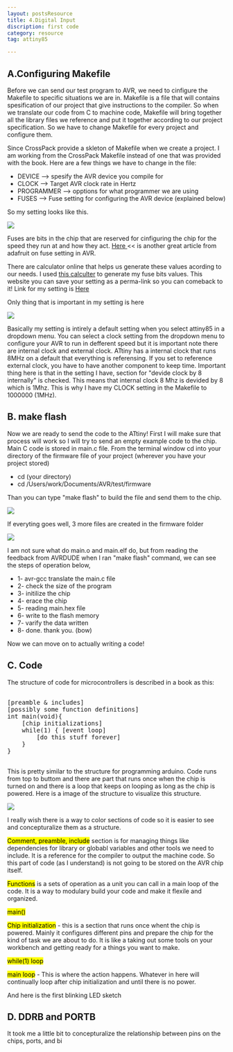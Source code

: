 ```yaml
---
layout: postsResource
title: 4.Digital Input
discription: first code
category: resource
tag: attiny85

---
```


## A.Configuring Makefile

Before we can send our test program to AVR, we need to cinfigure the Makefile to specific situations we are in. Makefile is a file that will contains spesification of our project that give instructions to the compiler. So when we translate our code from C to machine code, Makefile will bring together all the library files we reference and put it together according to our project specification. So we have to change Makefile for every project and configure them. 

Since CrossPack provide a skleton of Makefile when we create a project. I am working from the CrossPack Makefile instead of one that was provided with the book. Here are a few things we have to change in the file:

- DEVICE     --> spesify the AVR device you compile for
- CLOCK      --> Target AVR clock rate in Hertz
- PROGRAMMER --> opptions for what programmer we are using
- FUSES      --> Fuse setting for configuring the AVR device (explained below)

So my setting looks like this.

<div class="dataimage2">
	<img src="{{site.baseurl}}/assets/img/resource/attiny85/makefileconfig1.png">
</div>

Fuses are bits in the chip that are reserved for cinfiguring the chip for the speed they run at and how they act. <a href="https://www.ladyada.net/learn/avr/fuses.html"> Here </a><< is another great article from adafruit on fuse setting in AVR. 

There are calculator online that helps us generate these values acording to our needs. I used <a href="http://eleccelerator.com/fusecalc/fusecalc.php?chip=attiny85"> this calculter</a> to generate my fuse bits values. This website you can save your setting as a perma-link so you can comeback to it! Link for my setting is <a href="http://eleccelerator.com/fusecalc/fusecalc.php?chip=attiny85&LOW=62&HIGH=DF&EXTENDED=FF&LOCKBIT=FF"> Here</a>

Only thing that is important in my setting is here

<div class="dataimage2">
	<img src="{{site.baseurl}}/assets/img/resource/attiny85/fuse.png">
</div>

Basically my setting is intirely a default setting when you select attiny85 in a dropdown menu. You can select a clock setting from the dropdown menu to configure your AVR to run in defferent speed but it is important note there are internal clock and external clock. ATtiny has a internal clock that runs 8MHz on a default that everything is referensing. If you set to reference external clock, you have to have another component to keep time.
Important thing here is that in the setting I have, section for "devide clock by 8 internally" is checked. This means that internal clock 8 Mhz is devided by 8 which is 1Mhz. This is why I have my CLOCK setting in the Makefile to 1000000 (1MHz).

## B. make flash

Now we are ready to send the code to the ATtiny! First I will make sure that process will work so I will try to send an empty example code to the chip. Main C code is stored in main.c file. From the terminal window cd into your directory of the firmware file of your project (wherever you have your project stored)

- cd (your directory)
- cd /Users/work/Documents/AVR/test/firmware

Than you can type "make flash" to build the file and send them to the chip.

<div class="dataimage2">
	<img src="{{site.baseurl}}/assets/img/resource/attiny85/makeflash.png">
</div>

If everyting goes well, 3 more files are created in the firmware folder

<div class="dataimage2">
	<img src="{{site.baseurl}}/assets/img/resource/attiny85/firmwarefile.png">
</div>
 
 I am not sure what do main.o and main.elf do, but from reading the feedback from AVRDUDE when I ran "make flash" command, we can see the steps of operation below,

 - 1- avr-gcc translate the main.c file 
 - 2- check the size of the program
 - 3- initilize the chip
 - 4- erace the chip
 - 5- reading main.hex file
 - 6- write to the flash memory
 - 7- varify the data written
 - 8- done.  thank you.  (bow)

Now we can move on to actually writing a code!


## C. Code

The structure of code for microcontrollers is described in a book as this:

<pre>

[preamble & includes]
[possibly some function definitions]
int main(void){
	[chip initializations]
	while(1) { [event loop]
		[do this stuff forever]
	}
}

</pre>

This is pretty similar to the structure for programming arduino. Code runs from top to buttom and there are part that runs once when the chip is turned on and there is a loop that keeps on looping as long as the chip is powered. Here is a image of the structure to visualize this structure. 

<div class="dataimage2">
	<img src="{{site.baseurl}}/assets/img/resource/attiny85/code_structure.png">
</div>

I really wish there is a way to color sections of code so it is easier to see and concepturalize them as a structure. 

<mark>Comment, preamble, include</mark> section is for managing things like dependencies for library or globabl variables and other tools we need to include. It is a reference for the compiler to output the machine code. So this part of code (as I understand) is not going to be stored on the AVR chip itself.

<mark>Functions</mark> is a sets of operation as a unit you can call in a main loop of the code. It is a way to modulary build your code and make it flexile and organized.

<mark>main()</mark> 

<mark>Chip initialization</mark> - this is a section that runs once whent the chip is powered. Mainly it configures different pins and prepare the chip for the kind of task we are about to do. It is like a taking out some tools on your workbench and getting ready for a things you want to make. 

<mark>while(1) loop</mark> 

<mark>main loop</mark> - This is where the action happens. Whatever in here will continually loop after chip initialization and until there is no power.



And here is the first blinking LED sketch



## D. DDRB and PORTB

It took me a little bit to concepturalize the relationship between pins on the chips, ports, and bi











